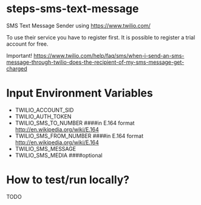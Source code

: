 steps-sms-text-message
======================

SMS Text Message Sender using https://www.twilio.com/

To use their service you have to register first. It is possible to register a trial account for free.

Important! https://www.twilio.com/help/faq/sms/when-i-send-an-sms-message-through-twilio-does-the-recipient-of-my-sms-message-get-charged 

# Input Environment Variables
- TWILIO_ACCOUNT_SID
- TWILIO_AUTH_TOKEN
- TWILIO_SMS_TO_NUMBER		####in E.164 format http://en.wikipedia.org/wiki/E.164
- TWILIO_SMS_FROM_NUMBER	####in E.164 format http://en.wikipedia.org/wiki/E.164
- TWILIO_SMS_MESSAGE
- TWILIO_SMS_MEDIA			####optional

# How to test/run locally?

TODO